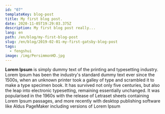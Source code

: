 ```yaml
---
id: "07"
templateKey: blog-post
title: My first blog post.
date: 2020-11-05T19:29:03.375Z
description: My first blog post really...
lang: en
path: /en/blog/my-first-blog-post
slug: /en/blog/2019-02-01-my-first-gatsby-blog-post
tags:
  - fengshui
image: /img/PersimmonHD.jpg
---
```

**Lorem Ipsum** is simply dummy text of the printing and typesetting industry. Lorem Ipsum has been the industry's standard dummy text ever since the 1500s, when an unknown printer took a galley of type and scrambled it to make a type specimen book. It has survived not only five centuries, but also the leap into electronic typesetting, remaining essentially unchanged. It was popularised in the 1960s with the release of Letraset sheets containing Lorem Ipsum passages, and more recently with desktop publishing software like Aldus PageMaker including versions of Lorem Ipsum